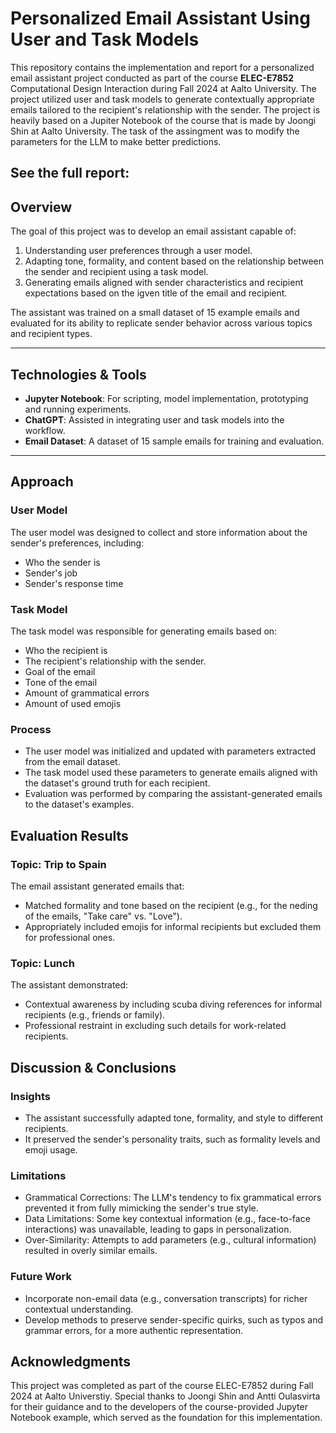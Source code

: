 # Personalized Email Assistant Using User and Task Models

This repository contains the implementation and report for a personalized email assistant project conducted as part of the course **ELEC-E7852** Computational Design Interaction during Fall 2024 at Aalto University. The project utilized user and task models to generate contextually appropriate emails tailored to the recipient's relationship with the sender. The project is heavily based on a Jupiter Notebook of the course that is made by Joongi Shin at Aalto University. The task of the assingment was to modify the parameters for the LLM to make better predictions.

See the full report: 
---

## Overview

The goal of this project was to develop an email assistant capable of:

1. Understanding user preferences through a user model.
2. Adapting tone, formality, and content based on the relationship between the sender and recipient using a task model.
3. Generating emails aligned with sender characteristics and recipient expectations based on the igven title of the email and recipient.

The assistant was trained on a small dataset of 15 example emails and evaluated for its ability to replicate sender behavior across various topics and recipient types.

---

## Technologies & Tools

- **Jupyter Notebook**: For scripting, model implementation, prototyping and running experiments.
- **ChatGPT**: Assisted in integrating user and task models into the workflow.
- **Email Dataset**: A dataset of 15 sample emails for training and evaluation.

---
## Approach
### User Model
The user model was designed to collect and store information about the sender's preferences, including:
- Who the sender is
- Sender's job
- Sender's response time
### Task Model
The task model was responsible for generating emails based on:
- Who the recipient is
- The recipient's relationship with the sender.
- Goal of the email
- Tone of the email
- Amount of grammatical errors
- Amount of used emojis

### Process
- The user model was initialized and updated with parameters extracted from the email dataset.
- The task model used these parameters to generate emails aligned with the dataset's ground truth for each recipient.
- Evaluation was performed by comparing the assistant-generated emails to the dataset's examples.

## Evaluation Results
### Topic: Trip to Spain
The email assistant generated emails that:
- Matched formality and tone based on the recipient (e.g., for the neding of the emails, "Take care" vs. "Love").
- Appropriately included emojis for informal recipients but excluded them for professional ones.
### Topic: Lunch
The assistant demonstrated:
- Contextual awareness by including scuba diving references for informal recipients (e.g., friends or family).
- Professional restraint in excluding such details for work-related recipients.

## Discussion & Conclusions
### Insights
- The assistant successfully adapted tone, formality, and style to different recipients.
- It preserved the sender's personality traits, such as formality levels and emoji usage.
### Limitations
- Grammatical Corrections: The LLM's tendency to fix grammatical errors prevented it from fully mimicking the sender's true style.
- Data Limitations: Some key contextual information (e.g., face-to-face interactions) was unavailable, leading to gaps in personalization.
- Over-Similarity: Attempts to add parameters (e.g., cultural information) resulted in overly similar emails.
### Future Work
- Incorporate non-email data (e.g., conversation transcripts) for richer contextual understanding.
- Develop methods to preserve sender-specific quirks, such as typos and grammar errors, for a more authentic representation.

## Acknowledgments
This project was completed as part of the course ELEC-E7852 during Fall 2024 at Aalto Universtiy. Special thanks to Joongi Shin and Antti Oulasvirta for their guidance and to the developers of the course-provided Jupyter Notebook example, which served as the foundation for this implementation.

